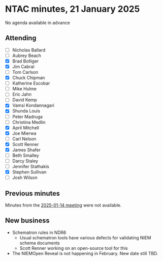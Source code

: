 # NTAC minutes, 21 January 2025

No agenda available in advance

## Attending

- [ ] Nicholas Ballard
- [ ] Aubrey Beach
- [x] Brad Bolliger
- [x] Jim Cabral
- [ ] Tom Carlson
- [x] Chuck Chipman
- [ ] Katherine Escobar
- [ ] Mike Hulme
- [ ] Eric Jahn
- [ ] David Kemp
- [x] Vamsi Kondannagari
- [x] Shunda Louis
- [ ] Peter Madruga
- [ ] Christina Medlin
- [x] April Mitchell
- [x] Joe Mierwa
- [ ] Carl Nelson
- [x] Scott Renner
- [x] James Shafer
- [ ] Beth Smalley
- [ ] Darcy Staley 
- [ ] Jennifer Stathakis
- [x] Stephen Sullivan
- [ ] Josh Wilson

## Previous minutes

Minutes from the [2025-01-14 meeting](2025-01-14-minutes.md) were not available.

## New business

* Schematron rules in NDR6
  * Usual schematron tools have various defects for validating NIEM schema documents
  * Scott Renner working on an open-source tool for this
* The NIEMOpen Reveal is not happening in February.  New date still TBD.
